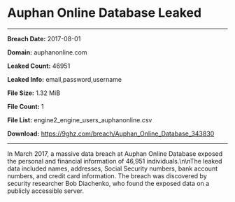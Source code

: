 # Auphan Online Database Leaked

------------
**Breach Date:** 2017-08-01

**Domain:** auphanonline.com

**Leaked Count:** 46951

**Leaked Info:** email,password,username

**File Size:** 1.32 MiB

**File Count:** 1

**File List:** engine2_engine_users_auphanonline.csv

**Download:** https://9ghz.com/breach/Auphan_Online_Database_343830

------------
In March 2017, a massive data breach at Auphan Online Database exposed the personal and financial information of 46,951 individuals.\n\nThe leaked data included names, addresses, Social Security numbers, bank account numbers, and credit card information. The breach was discovered by security researcher Bob Diachenko, who found the exposed data on a publicly accessible server.
